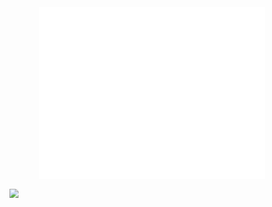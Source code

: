 
<p align="center"><img src="/github-metrics.svg" alt="Metrics" width="400"></p>

<!--END_SECTION:waka-->

![](https://komarev.com/ghpvc/?username=Abhishek9503)





